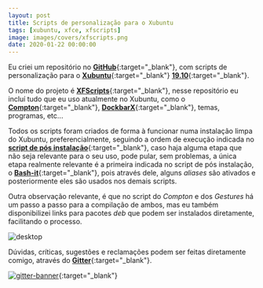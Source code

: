 ```yaml
---
layout: post
title: Scripts de personalização para o Xubuntu
tags: [xubuntu, xfce, xfscripts]
image: images/covers/xfscripts.png
date: 2020-01-22 00:00:00
---
```


Eu criei um repositório no [**GitHub**](https://github.com/rauldipeas/xfscripts){:target="_blank"}, com scripts de personalização para o [**Xubuntu**](https://xubuntu.org){:target="_blank"} [**19.10**](https://xubuntu.org/release/19-10/){:target="_blank"}.

O nome do projeto é [**XFScripts**](https://xfscripts.rauldipeas.tk){:target="_blank"}, nesse repositório eu incluí tudo que eu uso atualmente no Xubuntu, como o [**Compton**](https://github.com/tryone144/compton){:target="_blank"}, [**DockbarX**](https://launchpad.net/~xuzhen666/+archive/ubuntu/dockbarx){:target="_blank"}, temas, programas, etc... 

Todos os scripts foram criados de forma à funcionar numa instalação limpa do Xubuntu, preferencialmente, seguindo a ordem de execução indicada no [**script de pós instalação**](https://xfscripts.rauldipeas.tk/postinst.html){:target="_blank"}, caso haja alguma etapa que não seja relevante para o seu uso, pode pular, sem problemas, a única etapa realmente relevante é a primeira indicada no script de pós instalação, o [**Bash-it**](https://github.com/Bash-it/bash-it){:target="_blank"}, pois através dele, alguns _aliases_ são ativados e posteriormente eles são usados nos demais scripts.

Outra observação relevante, é que no script do _Compton_ e dos _Gestures_ há um passo a passo para a compilação de ambos, mas eu também disponibilizei links para pacotes _deb_ que podem ser instalados diretamente, facilitando o processo.

![desktop](https://xfscripts.rauldipeas.tk/images/desktop.png)

Dúvidas, críticas, sugestões e reclamações podem ser feitas diretamente comigo, através do [**Gitter**](https://gitter.im/xfscripts/comunidade){:target="_blank"}.

[![gitter-banner](https://xfscripts.rauldipeas.tk/images/gitter-banner.png)](https://gitter.im/xfscripts/comunidade){:target="_blank"}